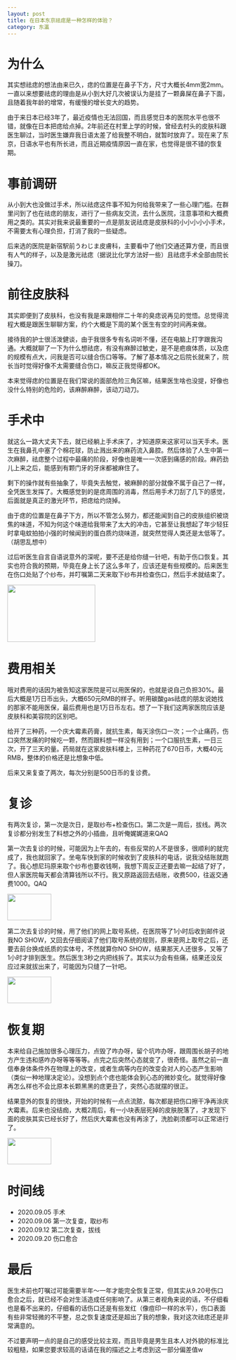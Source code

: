 ```yaml
---
layout: post
title: 在日本东京祛痣是一种怎样的体验？
category: 东瀛
--- 
```


# 为什么

其实想祛痣的想法由来已久，痣的位置是在鼻子下方，尺寸大概长4mm宽2mm。一直以来想要祛痣的理由是从小到大好几次被误认为是挂了一颗鼻屎在鼻子下面，且随着我年龄的增常，有缓慢的增长变大的趋势。

由于来日本已经3年了，最近疫情也无法回国，而且感觉日本的医院水平也很不错，就像在日本把痣给点掉。2年前还在村里上学的时候，曾经去村头的皮肤科跟医生聊过，当时医生嫌弃我日语太差了给我整不明白，就暂时放弃了。现在来了东京，日语水平也有所长进，而且近期疫情原因一直在家，也觉得是很不错的恢复期。

# 事前调研

从小到大也没做过手术，所以祛痣这件事不知为何给我带来了一些心理门槛。在群里问到了也在祛痣的朋友，进行了一些病友交流，去什么医院，注意事项和大概费用之类的。其实对我来说最重要的一点是朋友说祛痣是皮肤科的小小小小小手术，不需要太有心理负担，打消了我的一些疑虑。

后来选的医院是新宿駅前うわじま皮膚科，主要看中了他们交通还算方便，而且很有人气的样子，以及是激光祛痣（据说比化学方法好一些）且祛痣手术全部由院长操刀。

# 前往皮肤科

其实即便到了皮肤科，也没有我是来跟相伴二十年的臭痣说再见的觉悟。总觉得流程大概是跟医生聊聊方案，约个大概是下周的某个医生有空的时间再来做。

接待我的护士很活泼健谈，由于我很多专有名词听不懂，还在电脑上打字跟我沟通。大概就聊了一下为什么想祛痣，有没有麻醉过敏史，是不是疤痕体质，以及痣的规模有点大，问我是否可以缝合伤口等等。了解了基本情况之后院长就来了，院长当时觉得好像不太需要缝合伤口，嘛反正我觉得都OK。

本来觉得痣的位置是在我们常说的面部危险三角区嘛，结果医生啥也没提，好像也没什么特别的危险的，该麻醉麻醉，该动刀动刀。

# 手术中

就这么一路大丈夫下去，就已经躺上手术床了，才知道原来这家可以当天手术。医生在我鼻孔中塞了个棉花球，防止溅出来的麻药流入鼻腔。然后体验了人生中第一次麻醉，祛痣整个过程中最痛的阶段，好像也是唯一一次感到痛感的阶段。麻药劲儿上来之后，能感到有颗门牙的牙床都被麻住了。

剩下的操作就有些抽象了，毕竟失去触觉，被麻醉的部分就像不属于自己了一样，全凭医生发挥了。大概感觉到的是痣周围的消毒，然后用手术刀刮了几下的感觉，后面就是真正的激光环节，把痣给灼烧掉。

由于痣的位置是在鼻子下方，所以不管怎么努力，都还能闻到自己的皮肤组织被烧焦的味道，不知为何这个味道给我带来了太大的冲击，它甚至让我想起了年少轻狂时拿电蚊拍拍小强的时候闻到的蛋白质灼烧味道，就突然觉得人类还是太低等了。（胡思乱想中）

过后听医生自言自语说意外的深呢，要不还是给你缝一针吧，有助于伤口恢复。其实也符合我的预期，毕竟在身上长了这么多年了，应该还是有些规模的。后来医生在伤口处贴了个纱布，并叮嘱第二天来取下纱布并检查伤口，然后手术就结束了。

<img src="https://cdn.jsdelivr.net/gh/77ImageHosting/repo1@master/uPic/mole-removal-1.png" width = "200" height = "130" alt="" align=center />

<br/>



# 费用相关

哦对费用的话因为被告知这家医院是可以用医保的，也就是说自己负担30%。最后大概是1万日币出头，大概650元RMB的样子。听用碳酸gas祛痣的朋友说她找的那家不能用医保，最后费用也是1万日币左右。想了一下我们这两家医院应该是皮肤科和美容院的区别吧。

给开了三种药，一个庆大霉素药膏，就抗生素，每天涂伤口一次；一个止痛药，伤口突然发痛的时候吃一颗，然而跟料想一样没有用到；一个口服抗生素，一日三次，开了三天的量。药局就在这家皮肤科楼上，三种药花了670日币，大概40元RMB，整体的价格还是比想象中低。

后来又来复查了两次，每次分别是500日币的复诊费。

# 复诊

有两次复诊，第一次是次日，是取纱布+检查伤口。第二次是一周后，拔线。两次复诊都分别发生了料想之外的小插曲，且听俺娓娓道来QAQ

第一次去复诊的时候，可能因为上午去的，有些反常的人不是很多，很顺利的就完成了，我也就回家了。坐电车快到家的时候收到了皮肤科的电话，说我没结账就跑了。我心想尼玛原来取个纱布也要收钱啊，我想下周反正还要去嘛一起结了好了，但人家医院每天都会清算钱所以不行。我又原路返回去结账，收费500，往返交通费1000。QAQ

<img src="https://cdn.jsdelivr.net/gh/77ImageHosting/repo1@master/uPic/mole-removal-2.png" width = "100" height = "60" alt="" align=center />

<br/>

第二次去复诊的时候，用了他们的网上取号系统，在医院等了1小时后收到邮件说我NO SHOW，又回去仔细阅读了他们取号系统的规则，原来是网上取号之后，还要去前台换成纸质的实体号，不然就算你NO SHOW，结果那天人还很多，又等了1小时才排到医生。然后医生3秒之内把线拆了。其实以为会有些痛，结果还没反应过来就拔出来了，可能因为只缝了一针吧。

<img src="https://cdn.jsdelivr.net/gh/77ImageHosting/repo1@master/uPic/mole-removal-4.png" width = "100" height = "60" alt="" align=center />

<br/>

# 恢复期

本来给自己施加很多心理压力，点毁了咋办呀，留个坑咋办呀，跟周围长胡子的地方产生违和感咋办呀等等等等。点完之后突然心态就变了，很奇怪。虽然之前一直信奉身体条件外在物理上的改变，或者生病等内在的改变会对人的心态产生影响（类似一种地理决定论）。没想到点个痣也能体会到心态的微妙变化。就觉得好像再怎么样也不会比原本长颗黑黑的痣更丑了，突然心态就摆的很正。

结果意外的恢复的很快，开始的时候有一点点流脓，每次都是把伤口擦干净再涂庆大霉素。后来也没结痂，大概2周后，有一小块表层死掉的皮肤脱落了，才发现下面的皮肤其实已经长好了，然后庆大霉素也没有再涂了，洗脸剃须都可以正常进行了。

<img src="https://cdn.jsdelivr.net/gh/77ImageHosting/repo1@master/uPic/mole-removal-5.png" width = "100" height = "60" alt="" align=center />

<br/>

# 时间线

- 2020.09.05 手术
- 2020.09.06 第一次复查，取纱布
- 2020.09.12 第二次复查，拔线
- 2020.09.20 伤口愈合


# 最后

医生术前也叮嘱过可能需要半年～一年才能完全恢复正常，但其实从9.20号伤口愈合之后，就已经不会对生活造成任何影响了。从第三者视角来说的话，不仔细看也是看不出来的，仔细看的话伤口还是有些发红（像痘印一样的水平），伤口表面有些非常轻微的不平整，总之恢复速度还是超出了我的想象，我对这次祛痣还是非常满意的。

不过要声明一点的是自己的感受比较主观，而且毕竟是男生且本人对外貌的标准比较粗糙，如果您要求较高的话请在我的描述之上考虑到这一部分偏差值w